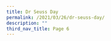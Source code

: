 ```yaml
---
title: Dr Seuss Day
permalink: /2021/03/26/dr-seuss-day/
description: ""
third_nav_title: Page 6
---
```

